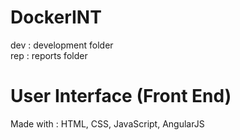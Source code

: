 # DockerINT
dev : development folder  
rep : reports folder  

# User Interface (Front End)
Made with :
HTML, CSS, JavaScript, AngularJS
